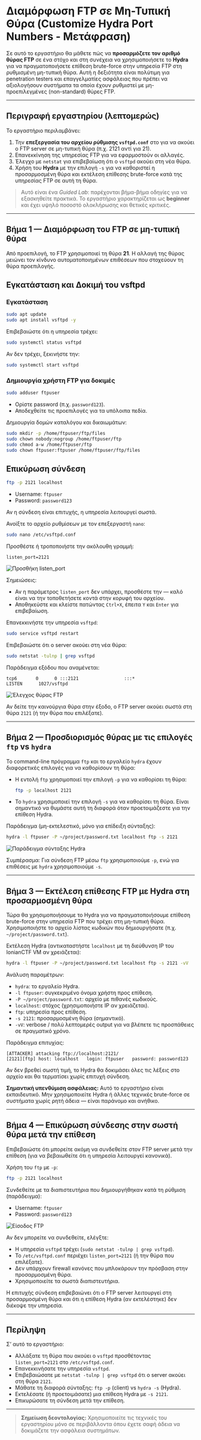 # Διαμόρφωση FTP σε Μη-Τυπική Θύρα (Customize Hydra Port Numbers - Μετάφραση)

Σε αυτό το εργαστήριο θα μάθετε πώς να **προσαρμόζετε τον αριθμό θύρας FTP** σε ένα στόχο και στη συνέχεια να χρησιμοποιήσετε το **Hydra** για να πραγματοποιήσετε επίθεση brute-force στην υπηρεσία FTP στη ρυθμισμένη μη-τυπική θύρα. Αυτή η δεξιότητα είναι πολύτιμη για penetration testers και επαγγελματίες ασφάλειας που πρέπει να αξιολογήσουν συστήματα τα οποία έχουν ρυθμιστεί με μη-προεπιλεγμένες (non-standard) θύρες FTP.

---

## Περιγραφή εργαστηρίου (λεπτομερώς)

Το εργαστήριο περιλαμβάνει:

1. Την **επεξεργασία του αρχείου ρύθμισης `vsftpd.conf`** στο για να ακούει ο FTP server σε μη-τυπική θύρα (π.χ. 2121 αντί για 21).
2. Επανεκκίνηση της υπηρεσίας FTP για να εφαρμοστούν οι αλλαγές.
3. Έλεγχο με `netstat` για επιβεβαίωση ότι ο `vsftpd` ακούει στη νέα θύρα.
4. Χρήση του **Hydra** με την επιλογή `-s` για να καθοριστεί η προσαρμοσμένη θύρα και εκτέλεση επίθεσης brute-force κατά της υπηρεσίας FTP σε αυτή τη θύρα.

> Αυτό είναι ένα *Guided Lab*: παρέχονται βήμα-βήμα οδηγίες για να εξασκηθείτε πρακτικά. Το εργαστήριο χαρακτηρίζεται ως **beginner** και έχει υψηλό ποσοστό ολοκλήρωσης και θετικές κριτικές.

---

## Βήμα 1 — Διαμόρφωση του FTP σε μη-τυπική θύρα

Από προεπιλογή, το FTP χρησιμοποιεί τη θύρα **21**. Η αλλαγή της θύρας μειώνει τον κίνδυνο αυτοματοποιημένων επιθέσεων που στοχεύουν τη θύρα προεπιλογής.

##  Εγκατάσταση και Δοκιμή του vsftpd

### Εγκατάσταση

```bash
sudo apt update
sudo apt install vsftpd -y
```

Επιβεβαιώστε ότι η υπηρεσία τρέχει:

```bash
sudo systemctl status vsftpd
```

Αν δεν τρέχει, ξεκινήστε την:

```bash
sudo systemctl start vsftpd
```

### Δημιουργία χρήστη FTP για δοκιμές

```bash
sudo adduser ftpuser
```
- Ορίστε password (π.χ. `password123`).
- Αποδεχθείτε τις προεπιλογές για τα υπόλοιπα πεδία.

Δημιουργία δομών καταλόγου και δικαιωμάτων:

```bash
sudo mkdir -p /home/ftpuser/ftp/files
sudo chown nobody:nogroup /home/ftpuser/ftp
sudo chmod a-w /home/ftpuser/ftp
sudo chown ftpuser:ftpuser /home/ftpuser/ftp/files
```

## Επικύρωση σύνδεση

```bash
ftp -p 2121 localhost
```
- Username: `ftpuser`
- Password: `password123`

Αν η σύνδεση είναι επιτυχής, η υπηρεσία λειτουργεί σωστά.

Ανοίξτε το αρχείο ρυθμίσεων με τον επεξεργαστή `nano`:

```bash
sudo nano /etc/vsftpd.conf
```

Προσθέστε ή τροποποιήστε την ακόλουθη γραμμή:

```text
listen_port=2121
```

![Προσθήκη listen_port](https://file.labex.io/namespace/93459dab-5a0f-4725-a867-c2ce335286d8/hydra/lab-customize-hydra-port-numbers/en/../assets/20250402-14-41-46-oC0oyyD9.png)

Σημειώσεις:
- Αν η παράμετρος `listen_port` δεν υπάρχει, προσθέστε την — καλό είναι να την τοποθετήσετε κοντά στην κορυφή του αρχείου.
- Αποθηκεύστε και κλείστε πατώντας `Ctrl+X`, έπειτα `Y` και `Enter` για επιβεβαίωση.

Επανεκκινήστε την υπηρεσία `vsftpd`:

```bash
sudo service vsftpd restart
```

Επιβεβαιώστε ότι ο server ακούει στη νέα θύρα:

```bash
sudo netstat -tulnp | grep vsftpd
```

Παράδειγμα εξόδου που αναμένεται:

```
tcp6       0      0 :::2121                 :::*                    LISTEN      1027/vsftpd
```

![Έλεγχος θύρας FTP](https://file.labex.io/namespace/93459dab-5a0f-4725-a867-c2ce335286d8/hydra/lab-customize-hydra-port-numbers/en/../assets/20250402-14-39-54-KZnhSX20.png)

Αν δείτε την καινούργια θύρα στην έξοδο, ο FTP server ακούει σωστά στη θύρα `2121` (ή την θύρα που επιλέξατε).

---

## Βήμα 2 — Προσδιορισμός θύρας με τις επιλογές `ftp` vs `hydra`

Το command-line πρόγραμμα `ftp` και το εργαλείο `hydra` έχουν διαφορετικές επιλογές για να καθορίσουν τη θύρα:

- Η εντολή `ftp` χρησιμοποιεί την επιλογή `-p` για να καθορίσει τη θύρα:

  ```bash
  ftp -p localhost 2121
  ```

- Το `hydra` χρησιμοποιεί την επιλογή `-s` για να καθορίσει τη θύρα. Είναι σημαντικό να θυμάστε αυτή τη διαφορά όταν προετοιμάζεστε για την επίθεση Hydra.

Παράδειγμα (μη-εκτελεστικό, μόνο για επίδειξη σύνταξης):

```bash
hydra -l ftpuser -P ~/project/password.txt localhost ftp -s 2121
```

![Παράδειγμα σύνταξης Hydra](https://file.labex.io/namespace/93459dab-5a0f-4725-a867-c2ce335286d8/hydra/lab-customize-hydra-port-numbers/en/../assets/20250402-14-47-53-PB21qQvx.png)

Συμπέρασμα: Για σύνδεση FTP μέσω `ftp` χρησιμοποιούμε `-p`, ενώ για επιθέσεις με `hydra` χρησιμοποιούμε `-s`.

---

## Βήμα 3 — Εκτέλεση επίθεσης FTP με Hydra στη προσαρμοσμένη θύρα

Τώρα θα χρησιμοποιήσουμε το Hydra για να πραγματοποιήσουμε επίθεση brute-force στην υπηρεσία FTP που τρέχει στη μη-τυπική θύρα. Χρησιμοποιήστε το αρχείο λίστας κωδικών που δημιουργήσατε (π.χ. `~/project/password.txt`).

Εκτέλεση Hydra (αντικαταστήστε `localhost` με τη διεύθυνση IP του IonianCTF VM αν χρειάζεται):

```bash
hydra -l ftpuser -P ~/project/password.txt localhost ftp -s 2121 -vV
```

Ανάλυση παραμέτρων:
- `hydra`: το εργαλείο Hydra.
- `-l ftpuser`: συγκεκριμένο όνομα χρήστη προς επίθεση.
- `-P ~/project/password.txt`: αρχείο με πιθανές κωδικούς.
- `localhost`: στόχος (χρησιμοποιήστε IP αν χρειάζεται).
- `ftp`: υπηρεσία προς επίθεση.
- `-s 2121`: προσαρμοσμένη θύρα (σημαντικό).
- `-vV`: verbose / πολύ λεπτομερές output για να βλέπετε τις προσπάθειες σε πραγματικό χρόνο.

Παράδειγμα επιτυχίας:

```
[ATTACKER] attacking ftp://localhost:2121/
[2121][ftp] host: localhost   login: ftpuser   password: password123
```

Αν δεν βρεθεί σωστή τιμή, το Hydra θα δοκιμάσει όλες τις λέξεις στο αρχείο και θα τερματίσει χωρίς επιτυχή σύνδεση.

**Σημαντική υπενθύμιση ασφάλειας:** Αυτό το εργαστήριο είναι εκπαιδευτικό. Μην χρησιμοποιείτε Hydra ή άλλες τεχνικές brute-force σε συστήματα χωρίς ρητή άδεια — είναι παράνομο και ανήθικο.

---

## Βήμα 4 — Επικύρωση σύνδεσης στην σωστή θύρα μετά την επίθεση

Επιβεβαιώστε ότι μπορείτε ακόμη να συνδεθείτε στον FTP server μετά την επίθεση (για να βεβαιωθείτε ότι η υπηρεσία λειτουργεί κανονικά).

Χρήση του `ftp` με `-p`:

```bash
ftp -p 2121 localhost
```

Συνδεθείτε με τα διαπιστευτήρια που δημιουργήθηκαν κατά τη ρύθμιση (παράδειγμα):

- Username: `ftpuser`
- Password: `password123`

![Είσοδος FTP](https://file.labex.io/namespace/93459dab-5a0f-4725-a867-c2ce335286d8/hydra/lab-customize-hydra-port-numbers/en/../assets/20250402-14-44-11-q072m3Ri.png)

Αν δεν μπορείτε να συνδεθείτε, ελέγξτε:
- Η υπηρεσία `vsftpd` τρέχει (`sudo netstat -tulnp | grep vsftpd`).
- Το `/etc/vsftpd.conf` περιέχει `listen_port=2121` (ή την θύρα που επιλέξατε).
- Δεν υπάρχουν firewall κανόνες που μπλοκάρουν την πρόσβαση στην προσαρμοσμένη θύρα.
- Χρησιμοποιείτε τα σωστά διαπιστευτήρια.

Η επιτυχής σύνδεση επιβεβαιώνει ότι ο FTP server λειτουργεί στη προσαρμοσμένη θύρα και ότι η επίθεση Hydra (αν εκτελέστηκε) δεν διέκοψε την υπηρεσία.

---

## Περίληψη

Σ’ αυτό το εργαστήριο:
- Αλλάξατε τη θύρα που ακούει ο `vsftpd` προσθέτοντας `listen_port=2121` στο `/etc/vsftpd.conf`.
- Επανεκκινήσατε την υπηρεσία `vsftpd`.
- Επιβεβαιώσατε με `netstat -tulnp | grep vsftpd` ότι ο server ακούει στη θύρα `2121`.
- Μάθατε τη διαφορά σύνταξης: `ftp -p` (client) vs `hydra -s` (Hydra).
- Εκτελέσατε (ή προετοιμάσατε) μια επίθεση Hydra με `-s 2121`.
- Επικυρώσατε τη σύνδεση μετά την επίθεση.

---

> **Σημείωση δεοντολογίας:** Χρησιμοποιείτε τις τεχνικές του εργαστηρίου μόνο σε περιβάλλοντα όπου έχετε σαφή άδεια να δοκιμάζετε την ασφάλεια συστημάτων.

